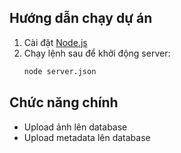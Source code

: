 ## Hướng dẫn chạy dự án

1. Cài đặt [Node.js](https://nodejs.org/)
2. Chạy lệnh sau để khởi động server:
    ```bash
    node server.json
    ```

## Chức năng chính

- Upload ảnh lên database
- Upload metadata lên database